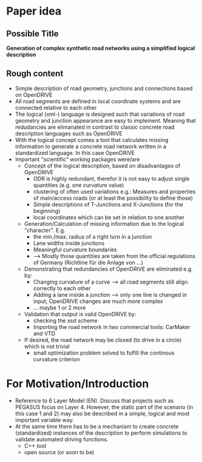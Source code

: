 # Paper idea

## Possible Title

**Generation of complex synthetic road networks using a simplified logical description**

## Rough content

* Simple description of road geometry, junctions and connections based on OpenDRIVE
* All road segments are defined in local coordinate systems and are connected relative to each other
* The logical (xml-) language is designed such that variations of road geometry and junction appearance are easy to implement. Meaning that redudancies are elimanated in contrast to classic concrete road description languages such as OpenDRIVE
* With the logical concept comes a tool that calculates missing information to generate a concrete road network written in a standardized language. In this case OpenDRIVE
* Important "scientific" working packages were/are
  * Concept of the logical description, based on disadvantages of OpenDRIVE
    * ODR is highly redundant, therefor it is not easy to adjust single quantities (e.g. one curvature value)
    * clustering of often used variations e.g.: Measures and properties of main/access roads (or at least the possibility to define those)
    * Simple descriptions of T-Junctions and X-Junctions (for the beginning)
    * local coordinates which can be set in relation to one another
  * Generation/Calculation of missing information due to the logical "character". E.g. 
    * the min./max. radius of a right turn in a junction
    * Lane widths inside junctions
    * Meaningful curvature boundaries
    * --> Mostly those quantities are taken from the official regulations of Germany (Richtline für die Anlage von ...)
  * Demonstrating that redundancies of OpenDRIVE are eliminated e.g. by:
    * Changing curvature of a curve --> all road segments still align correctly to each other
    * Adding a lane inside a junction --> only one line is changed in input, OpenDRIVE changes are much more complex
    * ... maybe 1 or 2 more
  * Validation that output is valid OpenDRIVE by:
    * checking the xsd scheme
    * Importing the road network in two commercial tools: CarMaker and VTD
  * If desired, the road network may be closed (to drive in a circle) which is not trivial
    * small optimization problem solved to fulfill the continous curvature criterion

# For Motivation/Introduction

* Reference to 6 Layer Model (EN). Discuss that projects such as PEGASUS focus on Layer 4. However, the static part of the scenario (in this case 1 and 2) may also be described in a simple, logical and most important variable way. 
* At the same time there has to be a mechanism to create concrete (standardized) instances of the description to perform simulations to validate automated driving functions. 
  * C++ tool 
  * open source (or soon to be)
